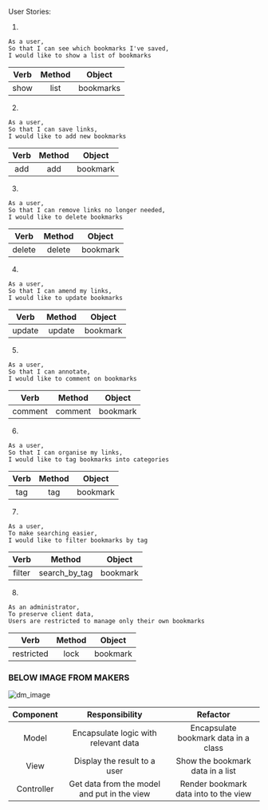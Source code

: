 User Stories:

1. 
```
As a user,
So that I can see which bookmarks I've saved,
I would like to show a list of bookmarks
```

| Verb | Method | Object |
| :--: | :----: | :----: |
| show | list | bookmarks |
 
2. 
```
As a user,
So that I can save links,
I would like to add new bookmarks
```

| Verb | Method | Object |
| :--: | :----: | :----: |
| add | add | bookmark |

3. 
```
As a user,
So that I can remove links no longer needed,
I would like to delete bookmarks
```

| Verb | Method | Object |
| :--: | :----: | :----: |
| delete | delete | bookmark |

4. 
```
As a user,
So that I can amend my links,
I would like to update bookmarks
```

 Verb | Method | Object |
| :--: | :----: | :----: |
| update | update | bookmark |

5. 
```
As a user,
So that I can annotate,
I would like to comment on bookmarks
```

 Verb | Method | Object |
| :--: | :----: | :----: |
| comment | comment | bookmark |

6. 

```
As a user,
So that I can organise my links,
I would like to tag bookmarks into categories
```

 Verb | Method | Object |
| :--: | :----: | :----: |
| tag | tag | bookmark |

7. 
```
As a user,
To make searching easier,
I would like to filter bookmarks by tag
```

 Verb | Method | Object |
| :--: | :----: | :----: |
| filter | search_by_tag | bookmark |

8. 
```
As an administrator, 
To preserve client data,
Users are restricted to manage only their own bookmarks
```

 Verb | Method | Object |
| :--: | :----: | :----: |
| restricted | lock | bookmark |

### BELOW IMAGE FROM MAKERS

![dm_image](https://github.com/makersacademy/course/raw/main/apprenticeships_bookmark_manager/images/bookmark_manager_1.png)


| Component   | Responsibility                                | Refactor                                |
| :-----------: | :--------------------------------------------:  | :----------------------------------------: |
| Model       | Encapsulate logic with relevant data          | Encapsulate bookmark data in a class    |
| View        | Display the result to a user                  | Show the bookmark data in a list        |
| Controller  | Get data from the model and put in the view   | Render bookmark data into to the view   |